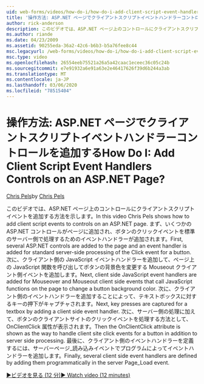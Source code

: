 ```yaml
---
uid: web-forms/videos/how-do-i/how-do-i-add-client-script-event-handlers-controls-on-an-aspnet-page
title: '操作方法: ASP.NET ページでクライアントスクリプトイベントハンドラーコントロールを追加する | Microsoft Docs'
author: rick-anderson
description: このビデオでは、ASP.NET ページ上のコントロールにクライアントスクリプトイベントを追加する方法を示します。 まず、いくつかの ASP.NET コントロールがページに追加され、
ms.author: riande
ms.date: 04/23/2009
ms.assetid: 90255eda-36a2-42c6-b6b3-b5a76fee8c44
msc.legacyurl: /web-forms/videos/how-do-i/how-do-i-add-client-script-event-handlers-controls-on-an-aspnet-page
msc.type: video
ms.openlocfilehash: 26554eeb75521a26a5a42caac1eceec36c05c24b
ms.sourcegitcommit: e7e91932a6e91a63e2e46417626f39d6b244a3ab
ms.translationtype: MT
ms.contentlocale: ja-JP
ms.lasthandoff: 03/06/2020
ms.locfileid: "78515404"
---
```

# <a name="how-do-i-add-client-script-event-handlers-controls-on-an-aspnet-page"></a><span data-ttu-id="25d12-105">操作方法: ASP.NET ページでクライアントスクリプトイベントハンドラーコントロールを追加する</span><span class="sxs-lookup"><span data-stu-id="25d12-105">How Do I: Add Client Script Event Handlers Controls on an ASP.NET Page?</span></span>

<span data-ttu-id="25d12-106">[Chris Pels](https://twitter.com/chrispels)</span><span class="sxs-lookup"><span data-stu-id="25d12-106">by [Chris Pels](https://twitter.com/chrispels)</span></span>

<span data-ttu-id="25d12-107">このビデオでは、ASP.NET ページ上のコントロールにクライアントスクリプトイベントを追加する方法を示します。</span><span class="sxs-lookup"><span data-stu-id="25d12-107">In this video Chris Pels shows how to add client script events to controls on an ASP.NET page.</span></span> <span data-ttu-id="25d12-108">まず、いくつかの ASP.NET コントロールがページに追加され、ボタンのクリックイベントを標準のサーバー側で処理するためのイベントハンドラーが追加されます。</span><span class="sxs-lookup"><span data-stu-id="25d12-108">First, several ASP.NET controls are added to the page and an event handler is added for standard server-side processing of the Click event for a button.</span></span> <span data-ttu-id="25d12-109">次に、クライアント側の JavaScript イベントハンドラーを追加して、ページ上の JavaScript 関数を呼び出してボタンの背景色を変更する Mouseout クライアント側イベントを追加します。</span><span class="sxs-lookup"><span data-stu-id="25d12-109">Next, client side JavaScript event handlers are added for Mouseover and Mouseout client side events that call JavaScript functions on the page to change a button background color.</span></span> <span data-ttu-id="25d12-110">次に、クライアント側のイベントハンドラーを追加することによって、テキストボックスに対するキーの押下がキャプチャされます。</span><span class="sxs-lookup"><span data-stu-id="25d12-110">Next, key presses are captured for a textbox by adding a client side event handler.</span></span> <span data-ttu-id="25d12-111">次に、サーバー側の処理に加えて、ボタンのクライアントサイトのクリックイベントを処理する方法として、OnClientClick 属性が表示されます。</span><span class="sxs-lookup"><span data-stu-id="25d12-111">Then the OnClientClick attribute is shown as the way to handle client site click events for a button in addition to server side processing.</span></span> <span data-ttu-id="25d12-112">最後に、クライアント側のイベントハンドラーを定義するには、サーバーページ\_読み込みイベントでプログラムによってイベントハンドラーを追加します。</span><span class="sxs-lookup"><span data-stu-id="25d12-112">Finally, several client side event handlers are defined by adding them programmatically in the server Page\_Load event.</span></span>

[<span data-ttu-id="25d12-113">&#9654;ビデオを見る (12 分)</span><span class="sxs-lookup"><span data-stu-id="25d12-113">&#9654; Watch video (12 minutes)</span></span>](https://channel9.msdn.com/Blogs/ASP-NET-Site-Videos/how-do-i-add-client-script-event-handlers-controls-on-an-aspnet-page)
